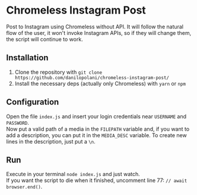 # Chromeless Instagram Post

Post to Instagram using Chromeless without API. It will follow the natural flow of the user, it won't invoke Instagram APIs, so if they will change them, the script will continue to work.

## Installation
1. Clone the repository with `git clone https://github.com/danilopolani/chromeless-instagram-post/`
1. Install the necessary deps (actually only Chromeless) with `yarn` or `npm`

## Configuration
Open the file `index.js` and insert your login credentials near `USERNAME` and `PASSWORD`.  
Now put a valid path of a media in the `FILEPATH` variable and, if you want to add a description, you can put it in the `MEDIA_DESC` variable. To create new lines in the description, just put a `\n`.

## Run

Execute in your terminal `node index.js` and just watch.  
If you want the script to die when it finished, uncomment line 77: `// await browser.end()`.
